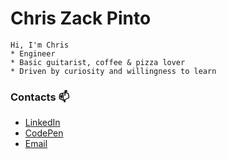 
# Chris Zack Pinto

```console
Hi, I'm Chris 
* Engineer
* Basic guitarist, coffee & pizza lover
* Driven by curiosity and willingness to learn
```

### Contacts 📫

- [LinkedIn](https://www.linkedin.com/in/chriszackpinto/)
- [CodePen](https://codepen.io/chriszackpinto)
- [Email](pintozackchris@gmail.com)




<!--
**zackendev/zackendev** is a ✨ _special_ ✨ repository because its `README.md` (this file) appears on your GitHub profile.
### Hi there 👋

Here are some ideas to get you started:

- 🔭 I’m currently working on ...
- 🌱 I’m currently learning ...
- 👯 I’m looking to collaborate on ...
- 🤔 I’m looking for help with ...
- 💬 Ask me about ...
- 📫 How to reach me: ...
- 😄 Pronouns: ...
- ⚡ Fun fact: ...
-->
